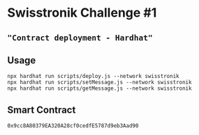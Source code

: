 # Swisstronik Challenge #1
```"Contract deployment - Hardhat"```
---

## Usage
```
npx hardhat run scripts/deploy.js --network swisstronik
npx hardhat run scripts/setMessage.js --network swisstronik
npx hardhat run scripts/getMessage.js --network swisstronik
```

## Smart Contract
```0x9cc8A80379EA320A28cf0cedfE5787d9eb3Aad90```